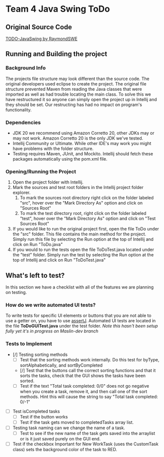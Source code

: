 # Team 4 Java Swing ToDo
## Original Source Code
[TODO-JavaSwing by RaymondSWE](https://github.com/RaymondSWE/TODO-JavaSwing)


## Running and Building the project
### Background Info
The projects file structure may look different than the source code.  The original developers used eclipse to create the project. The original file structure prevented Maven from reading the Java classes that were imported as well as had trouble locating the main class.  To solve this we have restructured it so anyone can simply open the project up in Intellij and they should be set. Our restructing has had no impact on program's functionality.

### Dependencies
- JDK 20 we recommend using Amazon Corretto 20, other JDKs may or may not work.  Amazon Corretto 20 is the only JDK we've tested.
- Intellij Community or Ultimate. While other IDE's may work you might have problems with the folder structure. 
- Testing requires Maven, JUnit, and Mockito. Intellij should fetch these packages automatically using the pom.xml file.

### Opening/Running the Project
1. Open the project folder with Intellij.
2. Mark the sources and test root folders in the Intellij project folder explorer.
	1. To mark the sources root directory right click on the folder labeled "src", hover over the "Mark Directory As" option and click on "Sources Root"
	2. To mark the test directory root, right click on the folder labeled "test", hover over the "Mark Directory As" option and click on "Test Sources Root"
3. If you would like to run the original project first, open the file ToDo under the "src" folder.  This file contains the main method for the project. Simply run this file by selecting the Run option at the top of Intellij and click on Run "ToDo.java"
4. If you would to run the tests open the file ToDoTest.java located under the "test" folder. Simply run the test by selecting the Run option at the top of Intellij and click on Run "ToDoTest.java"

## What's left to test? 
In this section we have a checklist with all of the features we are planning on testing.

### How do we write automated UI tests?
To write tests for specific UI elements or buttons that you are not able to use a getter on, you have to use [assertJ](https://joel-costigliola.github.io/assertj/assertj-swing-getting-started.html). Automated UI tests are located in the file **ToDoGUITest.java** under the test folder. *Note this hasn't been setup fully yet it's in progress on Maslin-dev branch*

### Tests to Implement
- [/] Testing sorting methods
	- [ ] Test that the sorting methods work internally. Do this test for byType, sortAlphabetically, and sortByCompleted
	- [/] Test that the buttons call the correct sorting functions and that it sorts the tasks, check that the GUI shows the tasks have been sorted.
	- [ ] Test if the text "Total task completed: 0/0" does not go negative when you create a task, remove it, and then call one of the sort methods. Hint this will cause the string to say "Total task completed: 0/-1"
- [ ] Test isCompleted tasks
	- [ ] Test if the button works
	- [ ] Test if the task gets moved to completedTasks array list.  
- [ ] Testing task naming can we change the name of a task.
	- [ ] Test to see if the new name of the task gets saved into the arraylist or is it just saved purely on the GUI end.
- [ ] Test if the checkbox Important for New WorkTask (uses the CustomTask class) sets the background color of the task to RED.
